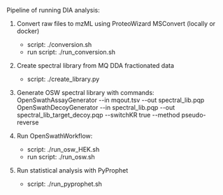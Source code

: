 Pipeline of running DIA analysis:

1. Convert raw files to mzML using ProteoWizard MSConvert (locally or docker)
	- script: ./conversion.sh
	- run script: ./run_conversion.sh

2. Create spectral library from MQ DDA fractionated data
	- script: ./create_library.py

3. Generate OSW spectral library with commands:
	OpenSwathAssayGenerator --in mqout.tsv --out spectral_lib.pqp 
	OpenSwathDecoyGenerator --in spectral_lib.pqp --out spectral_lib_target_decoy.pqp --switchKR true --method pseudo-reverse

4. Run OpenSwathWorkflow:
	- script: ./run_osw_HEK.sh
	- run script: ./run_osw.sh

5. Run statistical analysis with PyProphet 
	- script: ./run_pyprophet.sh

